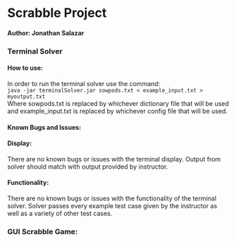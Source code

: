 # Scrabble Project
#### Author: Jonathan Salazar
### Terminal Solver
#### How to use:
In order to run the terminal solver use the command: <br>
```java -jar terminalSolver.jar sowpods.txt < example_input.txt > myoutput.txt``` <br>
Where sowpods.txt is replaced by whichever dictionary file that will be used and
example_input.txt is replaced by whichever config file that will be used.

#### Known Bugs and Issues:

#### Display:
There are no known bugs or issues with the terminal display. Output from solver should match
with output provided by instructor.

#### Functionality:
There are no known bugs or issues with the functionality of the terminal solver. Solver
passes every example test case given by the instructor as well as a variety of other test
cases.

### GUI Scrabble Game:

